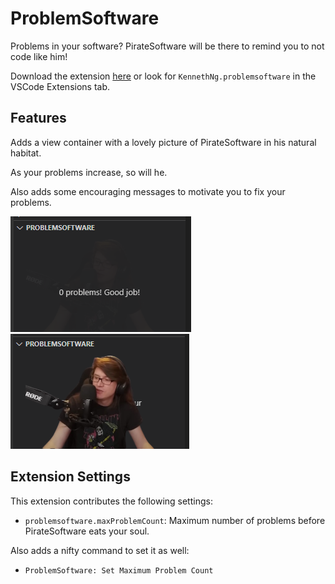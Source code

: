 # ProblemSoftware

Problems in your software? PirateSoftware will be there to remind you to not code like him!

Download the extension [here](https://marketplace.visualstudio.com/items?itemName=KennethNg.problemsoftware) or look for `KennethNg.problemsoftware` in the VSCode Extensions tab.

## Features

Adds a view container with a lovely picture of PirateSoftware in his natural habitat.

As your problems increase, so will he.

Also adds some encouraging messages to motivate you to fix your problems.

![ProblemSoftware with 0 problems](./src/assets/0-problems.png)
![ProblemSoftware with 50 problems](./src/assets/50-problems.png)

## Extension Settings

This extension contributes the following settings:

- `problemsoftware.maxProblemCount`: Maximum number of problems before PirateSoftware eats your soul.

Also adds a nifty command to set it as well:

- `ProblemSoftware: Set Maximum Problem Count`
